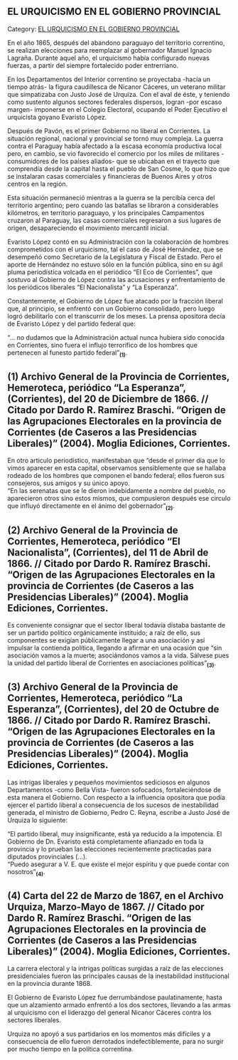 ## EL URQUICISMO EN EL GOBIERNO PROVINCIAL

Category: [EL URQUICISMO EN EL GOBIERNO PROVINCIAL](http://descubrircorrientes.com.ar/2012/index.php/4519-corrientes-en-la-familia-argentina-1870-a-la-actualidad/politica-correntina-en-tiempos-de-guerra-1865-1869-hegemonia-liberal/politica-correntina-en-el-contexto-de-la-guerra-del-paraguay/el-urquicismo-en-el-gobierno-provincial)

En el año 1865, después del abandono paraguayo del territorio correntino, se realizan elecciones para reemplazar al gobernador Manuel Ignacio Lagraña. Durante aquel año, el urquicismo había configurado nuevas fuerzas, a partir del siempre fortalecido poder entrerriano.

En los Departamentos del Interior correntino se proyectaba -hacía un tiempo atrás- la figura caudillesca de Nicanor Cáceres, un veterano militar que simpatizaba con Justo José de Urquiza. Con el aval de éste, y teniendo como sustento algunos sectores federales dispersos, logran -por escaso margen- imponerse en el Colegio Electoral, ocupando el Poder Ejecutivo el urquicista goyano Evaristo López.

Después de Pavón, es el primer Gobierno no liberal en Corrientes. La situación regional, nacional y provincial se tornó muy compleja. La guerra contra el Paraguay había afectado a la escasa economía productiva local pero, en cambio, se vio favorecido el comercio por los miles de militares -consumidores de los países aliados- que se ubicaban en el trayecto que comprendía desde la capital hasta el pueblo de San Cosme, lo que hizo que se instalaran casas comerciales y financieras de Buenos Aires y otros centros en la región.

Esta situación permaneció mientras a la guerra se la percibía cerca del territorio argentino; pero cuando las batallas se libraron a considerables kilómetros, en territorio paraguayo, y los principales Campamentos cruzaron al Paraguay, las casas comerciales regresaron a sus lugares de origen, desapareciendo el movimiento mercantil inicial.

Evaristo López contó en su Administración con la colaboración de hombres comprometidos con el urquicismo, tal el caso de José Hernández, que se desempeñó como Secretario de la Legislatura y Fiscal de Estado. Pero el aporte de Hernández no estuvo sólo en la función pública, sino en su ágil pluma periodística volcada en el periódico “El Eco de Corrientes”, que sostuvo al Gobierno de López contra las acusaciones y enfrentamiento de los periódicos liberales “El Nacionalista” y “La Esperanza”.

Constantemente, el Gobierno de López fue atacado por la fracción liberal que, al principio, se enfrentó con un Gobierno consolidado, pero luego logró debilitarlo con el transcurrir de los meses. La prensa opositora decía de Evaristo López y del partido federal que:

“... no dudamos que la Administración actual nunca hubiera sido conocida en Corrientes, sino fuera el influjo terrorífico de los hombres que pertenecen al funesto partido federal”<sub><strong>(1)</strong></sub>.

## **(1) Archivo General de la Provincia de Corrientes, Hemeroteca, periódico “La Esperanza”, (Corrientes), del 20 de Diciembre de 1866. // Citado por Dardo R. Ramírez Braschi. “Origen de las Agrupaciones Electorales en la provincia de Corrientes (de Caseros a las Presidencias Liberales)” (2004). Moglia Ediciones, Corrientes.**

En otro articulo periodístico, manifestaban que “desde el primer día que lo vimos aparecer en esta capital, observamos sensiblemente que se hallaba rodeado de los hombres que componen el bando federal; ellos fueron sus consejeros, sus amigos y su único apoyo.  
“En las serenatas que se le dieron indebidamente a nombre del pueblo, no aparecieron otros sino estos mismos, que compusieron después ese circulo que influyó directamente en el ánimo del gobernador”<sub><strong>(2)</strong></sub>.

## **(2) Archivo General de la Provincia de Corrientes, Hemeroteca, periódico “El Nacionalista”, (Corrientes), del 11 de Abril de 1866. // Citado por Dardo R. Ramírez Braschi. “Origen de las Agrupaciones Electorales en la provincia de Corrientes (de Caseros a las Presidencias Liberales)” (2004). Moglia Ediciones, Corrientes.**

Es conveniente consignar que el sector liberal todavía distaba bastante de ser un partido político orgánicamente instituido; a raíz de ello, sus componentes se exigían públicamente llegar a una asociación y así impulsar la contienda política, llegando a afirmar en una ocasión que “sin asociación vamos a la muerte; asociándonos vamos a la vida. Sálvese pues la unidad del partido liberal de Corrientes en asociaciones políticas”<sub><strong>(3)</strong></sub>.

## **(3) Archivo General de la Provincia de Corrientes, Hemeroteca, periódico “La Esperanza”, (Corrientes), del 20 de Octubre de 1866. // Citado por Dardo R. Ramírez Braschi. “Origen de las Agrupaciones Electorales en la provincia de Corrientes (de Caseros a las Presidencias Liberales)” (2004). Moglia Ediciones, Corrientes.**

Las intrigas liberales y pequeños movimientos sediciosos en algunos Departamentos -como Bella Vista- fueron sofocados, fortaleciéndose de esta manera el Gobierno. Con respecto a la influencia opositora que podía ejercer el partido liberal a consecuencia de los sucesos de inestabilidad generada, el ministro de Gobierno, Pedro C. Reyna, escribe a Justo José de Urquiza lo siguiente:

“El partido liberal, muy insignificante, está ya reducido a la impotencia. El Gobierno de Dn. Evaristo está completamente afianzado en toda la provincia y lo prueban las elecciones recientemente practicadas para diputados provinciales (...).  
“Puedo asegurar a V. E. que existe el mejor espíritu y que puede contar con nosotros”<sub><strong>(4)</strong></sub>.

## **(4) Carta del 22 de Marzo de 1867, en el Archivo Urquiza, Marzo-Mayo de 1867. // Citado por Dardo R. Ramírez Braschi. “Origen de las Agrupaciones Electorales en la provincia de Corrientes (de Caseros a las Presidencias Liberales)” (2004). Moglia Ediciones, Corrientes.**

La carrera electoral y la intrigas políticas surgidas a raíz de las elecciones presidenciales fueron las principales causas de la inestabilidad institucional en la provincia durante 1868.

El Gobierno de Evaristo López fue derrumbándose paulatinamente, hasta que un alzamiento armado enfrentó a los dos sectores, llevando a las armas al urquicismo con el liderazgo del general Nicanor Cáceres contra los sectores liberales.

Urquiza no apoyó a sus partidarios en los momentos más difíciles y a consecuencia de ello fueron derrotados indefectiblemente, para no surgir por mucho tiempo en la política correntina.